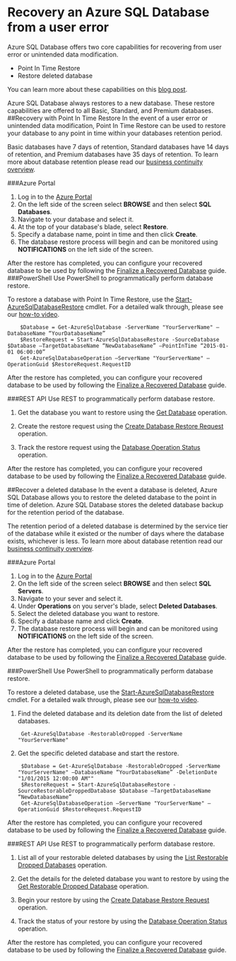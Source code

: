 <properties 
   pageTitle="SQL Database User Error Recovery" 
   description="Learn how to recover from user error, accidental data corruption, or a deleted database using the Point-in-time Restore (PITR) feature of Azure SQL Database." 
   services="sql-database" 
   documentationCenter="" 
   authors="elfisher" 
   manager="jeffreyg" 
   editor="monicar"/>

<tags
   ms.service="sql-database"
   ms.devlang="NA"
   ms.topic="article"
   ms.tgt_pltfrm="NA"
   ms.workload="data-management" 
   ms.date="04/13/2015"
   ms.author="elfish"/>

# Recovery an Azure SQL Database from a user error

Azure SQL Database offers two core capabilities for recovering from user error or unintended data modification.

- Point In Time Restore 
- Restore deleted database

You can learn more about these capabilities on this [blog post](http://azure.microsoft.com/blog/2014/10/01/azure-sql-database-point-in-time-restore/).

Azure SQL Database always restores to a new database. These restore capabilities are offered to all Basic, Standard, and Premium databases.
##Recovery with Point In Time Restore
In the event of a user error or unintended data modification, Point In Time Restore can be used to restore your database to any point in time within your databases retention period. 

Basic databases have 7 days of retention, Standard databases have 14 days of retention, and Premium databases have 35 days of retention. To learn more about database retention please read our [business continuity overview](sql-database-business-continuity.md).

###Azure Portal
1. Log in to the [Azure Portal](https://portal.Azure.com)
2. On the left side of the screen select **BROWSE** and then select **SQL Databases**.
3. Navigate to your database and select it.
4. At the top of your database's blade, select **Restore**.
5. Specify a database name, point in time and then click **Create**.
6. The database restore process will begin and can be monitored using **NOTIFICATIONS** on the left side of the screen.

After the restore has completed, you can configure your recovered database to be used by following the [Finalize a Recovered Database](sql-database-recovered-finalize.md) guide.
###PowerShell
Use PowerShell to programmatically perform database restore.

To restore a database with Point In Time Restore, use the [Start-AzureSqlDatabaseRestore](https://msdn.microsoft.com/library/dn720218.aspx?f=255&MSPPError=-2147217396) cmdlet. For a detailed walk through, please see our [how-to video](http://azure.microsoft.com/documentation/videos/restore-a-sql-database-using-point-in-time-restore-with-microsoft-azure-powershell/).

		$Database = Get-AzureSqlDatabase -ServerName "YourServerName" –DatabaseName “YourDatabaseName”
		$RestoreRequest = Start-AzureSqlDatabaseRestore -SourceDatabase $Database –TargetDatabaseName “NewDatabaseName” –PointInTime “2015-01-01 06:00:00”
		Get-AzureSqlDatabaseOperation –ServerName "YourServerName" –OperationGuid $RestoreRequest.RequestID
		 
After the restore has completed, you can configure your recovered database to be used by following the [Finalize a Recovered Database](sql-database-recovered-finalize.md) guide.

###REST API 
Use REST to programmatically perform database restore.

1. Get the database you want to restore using the [Get Database](http://msdn.microsoft.com/library/azure/dn505708.aspx) operation.

2.	Create the restore request using the [Create Database Restore Request](http://msdn.microsoft.com/library/azure/dn509571.aspx) operation.
	
3.	Track the restore request using the [Database Operation Status](http://msdn.microsoft.com/library/azure/dn720371.aspx) operation.

After the restore has completed, you can configure your recovered database to be used by following the [Finalize a Recovered Database](sql-database-recovered-finalize.md) guide.

##Recover a deleted database
In the event a database is deleted, Azure SQL Database allows you to restore the deleted database to the point in time of deletion. Azure SQL Database stores the deleted database backup for the retention period of the database.

The retention period of a deleted database is determined by the service tier of the database while it existed or the number of days where the database exists, whichever is less. To learn more about database retention read our [business continuity overview](sql-database-business-continuity.md).

###Azure Portal
1. Log in to the [Azure Portal](https://portal.Azure.com)
2. On the left side of the screen select **BROWSE** and then select **SQL Servers**.
3. Navigate to your sever and select it.
4. Under **Operations** on you server's blade, select **Deleted Databases**.
5. Select the deleted database you want to restore.
6. Specify a database name and click **Create**.
7. The database restore process will begin and can be monitored using **NOTIFICATIONS** on the left side of the screen.

After the restore has completed, you can configure your recovered database to be used by following the [Finalize a Recovered Database](sql-database-recovered-finalize.md) guide.

###PowerShell
Use PowerShell to programmatically perform database restore.

To restore a deleted database, use the [Start-AzureSqlDatabaseRestore](https://msdn.microsoft.com/library/dn720218.aspx?f=255&MSPPError=-2147217396) cmdlet.  For a detailed walk through, please see our [how-to video](http://azure.microsoft.com/documentation/videos/restore-a-deleted-sql-database-with-microsoft-azure-powershell/).

1. Find the deleted database and its deletion date from the list of deleted databases.
		
		Get-AzureSqlDatabase -RestorableDropped -ServerName "YourServerName"

2. Get the specific deleted database and start the restore.

		$Database = Get-AzureSqlDatabase -RestorableDropped -ServerName "YourServerName" –DatabaseName “YourDatabaseName” -DeletionDate "1/01/2015 12:00:00 AM""
		$RestoreRequest = Start-AzureSqlDatabaseRestore -SourceRestorableDroppedDatabase $Database –TargetDatabaseName “NewDatabaseName”
		Get-AzureSqlDatabaseOperation –ServerName "YourServerName" –OperationGuid $RestoreRequest.RequestID
		 
After the restore has completed, you can configure your recovered database to be used by following the [Finalize a Recovered Database](sql-database-recovered-finalize.md) guide.

###REST API 
Use REST to programmatically perform database restore.

1.	List all of your restorable deleted databases by using the [List Restorable Dropped Databases](http://msdn.microsoft.com/library/azure/dn509562.aspx) operation.
	
2.	Get the details for the deleted database you want to restore by using the [Get Restorable Dropped Database](http://msdn.microsoft.com/library/azure/dn509574.aspx) operation.

3.	Begin your restore by using the [Create Database Restore Request](http://msdn.microsoft.com/library/azure/dn509571.aspx) operation.
	
4.	Track the status of your restore by using the [Database Operation Status](http://msdn.microsoft.com/library/azure/dn720371.aspx) operation.

After the restore has completed, you can configure your recovered database to be used by following the [Finalize a Recovered Database](sql-database-recovered-finalize.md) guide.
 